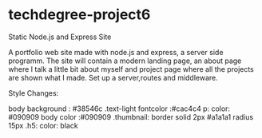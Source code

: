 # techdegree-project6
 Static Node.js and Express Site

A portfolio web site made with node.js and express, a server side programm. 
The site will contain a modern landing page, an about page where I talk a little bit about myself and project page where all the projects are shown what I made.
Set up a server,routes and middleware. 

Style Changes:

body background : #38546c
.text-light fontcolor :#cac4c4
p: color: #090909
body color :#090909
.thumbnail: border solid 2px #a1a1a1
    radius 15px
.h5:
    color: black
